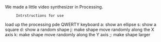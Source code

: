 
 We made a little video synthesizer in Processing.
 
 
 
 
 
 
         Intrstructions for use

 load up the processing pde
 QWERTY keyboard
 a: show an ellipse
 s: show a square
 d: show a random shape
 j: make shape move randomly along the X axis
 k: make shape move randomly along the Y axis
 ;: make shape larger
           
